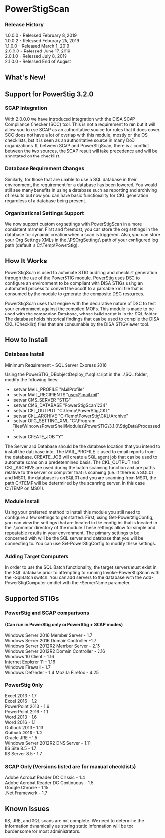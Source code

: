 # PowerStigScan

### Release History
1.0.0.0 - Released February 8, 2019  
1.0.0.2 - Released Feburary 25, 2019  
1.1.0.0 - Released March 1, 2019  
2.0.0.0 - Released June 17, 2019  
2.0.1.0 - Released July 8, 2019  
2.1.0.0 - Released End of August

## What's New!
## Support for PowerStig 3.2.0

### SCAP Integration
With 2.0.0.0 we have introduced integration with the DISA SCAP Compliance Checker (SCC) tool. This is not a requirement to
run but it will allow you to use SCAP as an authoritative source for rules that it does cover. SCC does not have a lot of
overlap with this module, mostly on the OS checklists, but it is seen as an authoritative source in many DoD organizations.
If, between SCAP and PowerStigScan, there is a conflict between the two sources, the SCAP result will take precedence and will
be annotated on the checklist.

### Database Requirement Changes
Similarly, for those that are unable to use a SQL database in their environment, the requirement for a database has been
lowered. You would still see many benefits in using a database such as reporting and archiving of results but now you can
have basic functionality for CKL generation regardless of a database being present.

### Organizational Settings Support
We now support custom org settings with PowerStigScan in a more consistent manner. First and foremost, you can store the org
settings in the database for dynamic creation when a scan is triggered. Also, you can store your Org Settings XMLs in the
.\PSOrgSettings\ path of your configured log path (default is C:\Temp\PowerStig).


## How It Works
PowerStigScan is used to automate STIG auditing and checklist generation through the use of the PowerSTIG module. 
PowerStig uses DSC to configure an environment to be compliant with DISA STIGs using an automated process to convert 
the xccdf to a parsable xml file that is consumed by the module to generate the composite DSC resources.  

PowerStigScan uses that engine with the declarative nature of DSC to test your environment against the compiled MOFs.
This module is made to be used with the companion Database, whose build script is in the SQL folder. The database
holds historical findings that can be used to compile the DISA CKL (Checklist) files that are consumable by
the DISA STIGViewer tool.

## How to Install

### Database Install
Minimum Requirement - SQL Server Express 2016

Using the PowerSTIG_DBobjectDeploy_#.sql script in the ..\SQL folder, modify the following lines:

- :setvar MAIL_PROFILE          "MailProfile"			    
- :setvar MAIL_RECIPIENTS	    "user@mail.mil"		        
- :setvar CMS_SERVER			"STIG"					                     
- :setvar CMS_DATABASE		    "PowerStigScan1234"			 
- :setvar CKL_OUTPUT			"C:\Temp\PowerStig\CKL\"
- :setvar CKL_ARCHIVE			"C:\Temp\PowerStig\CKL\Archive\"
- :setvar ORG_SETTING_XML       "C:\Program Files\WindowsPowerShell\Modules\PowerSTIG\3.1.0\StigData\Processed"
- :setvar CREATE_JOB			"Y"

The Server and Database should be the database location that you intend to install the database into. The MAIL_PROFILE is used to email reports from the database. CREATE_JOB will create a SQL agent job that can be used to automate scans on a
predetermined basis. The CKL_OUTPUT and CKL_ARCHIVE are used during the batch scanning function and are paths relative to the 
server or computer that is scanning (i.e. if there is a SQL01 and MS01, the database is on SQL01 and you are scanning from 
MS01, the path C:\TEMP will be determined by the scanning server, in this case C:\TEMP on MS01).

### Module Install
Using your preferred method to install this module you still need to configure a few settings to get started. First, using 
Get-PowerStigConfig, you can view the settings that are located in the config.ini that is located in the .\common directory 
of the module.These settings allow for simple and repeatable results in your environment. The primary settings to be 
concerned with will be the SQL server and database that you will be connecting to. You can use Set-PowerStigConfig to modify 
these settings.

### Adding Target Computers
In order to use the SQL Batch functionality, the target servers must exist in the SQL database prior to attempting to running Invoke-PowerStigScan with the -SqlBatch switch. You can add servers to the database with the Add-PowerStigComputer cmdlet with the -ServerName parameter.

## Supported STIGs

### PowerStig and SCAP comparisons
#### (Can run in PowerStig only or PowerStig + SCAP modes)
Windows Server 2016 Member Server - 1.7  
Windows Server 2016 Domain Controller -1.7  
Windows Server 2012R2 Member Server - 2.15  
Windows Server 2012R2 Domain Controller - 2.16  
Windows 10 Client - 1.16  
Internet Explorer 11 - 1.16  
Windows Firewall - 1.7  
Windows Defender - 1.4
Mozilla Firefox - 4.25   

### PowerStig Only
Excel 2013 - 1.7  
Excel 2016 - 1.2  
PowerPoint 2013 - 1.6  
PowerPoint 2016 - 1.1  
Word 2013 - 1.6  
Word 2016 - 1.1  
Outlook 2013 - 1.13  
Outlook 2016 - 1.2  
Oracle JRE - 1.5  
Windows Server 2012R2 DNS Server - 1.11  
IIS Site 8.5 - 1.7  
IIS Server 8.5 - 1.7  

### SCAP Only (Versions listed are for manual checklists)
Adobe Acrobat Reader DC Classic - 1.4  
Adobe Acrobat Reader DC Continuous - 1.5  
Google Chrome - 1.15  
.Net Framework - 1.7  

## Known Issues
IIS, JRE, and SQL scans are not complete. We need to determine the information dynamically as storing static information will
be too burdensome for most administrators.
